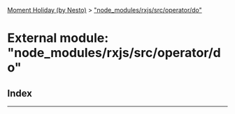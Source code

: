 [Moment Holiday (by Nesto)](../README.md) > ["node_modules/rxjs/src/operator/do"](../modules/_node_modules_rxjs_src_operator_do_.md)

# External module: "node_modules/rxjs/src/operator/do"

## Index

---

